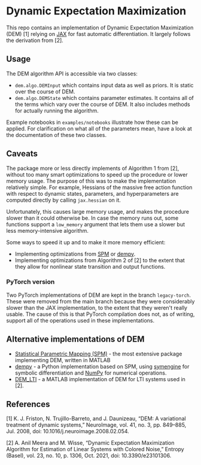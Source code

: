 # Dynamic Expectation Maximization

This repo contains an implementation of Dynamic Expectation Maximization (DEM) [1] relying on [JAX](https://jax.readthedocs.io/en/latest/) for fast automatic differentiation. It largely follows the derivation from [2].

## Usage

The DEM algorithm API is accessible via two classes:

- `dem.algo.DEMInput` which contains input data as well as priors. It is static over the course of DEM.
- `dem.algo.DEMState` which contains parameter estimates. It contains all of the terms which vary over the course of DEM. It also includes methods for actually running the algorithm.

Example notebooks in `examples/notebooks` illustrate how these can be applied. For clarification on what all of the parameters mean, have a look at the documentation of these two classes.

## Caveats

The package more or less directly implements of Algorithm 1 from [2], without too many smart optimizations to speed up the procedure or lower memory usage. The purpose of this was to make the implementation relatively simple. For example, Hessians of the massive free action function with respect to dynamic states, parameters, and hyperparameters are computed directly by calling `jax.hessian` on it.

Unfortunately, this causes large memory usage, and makes the procedure slower than it could otherwise be. In case the memory runs out, some functions support a `low_memory` argument that lets them use a slower but less memory-intensive algorithm.

Some ways to speed it up and to make it more memory efficient:

- Implementing optimizations from [SPM](https://github.com/spm/) or [dempy](https://github.com/johmedr/dempy).
- Implementing optimizations from Algorithm 2 of [2] to the extent that they allow for nonlinear state transition and output functions.

### PyTorch version

Two PyTorch implementations of DEM are kept in the branch `legacy-torch`. These were removed from the main branch because they were considerably slower than the JAX implementation, to the extent that they weren't really usable. The cause of this is that PyTorch compilation does not, as of writing, support all of the operations used in these implementations.

## Alternative implementations of DEM

- [Statistical Parametric Mapping (SPM)](https://github.com/spm/) - the most extensive package implementing DEM, written in MATLAB
- [dempy](https://github.com/johmedr/dempy) - a Python implementation based on SPM, using [symengine](https://github.com/symengine/symengine.py) for symbolic differentiation and [NumPy](https://numpy.org/) for numerical operations.
- [DEM_LTI](https://github.com/ajitham123/DEM_LTI/) - a MATLAB implementation of DEM for LTI systems used in [2].

## References

[1] K. J. Friston, N. Trujillo-Barreto, and J. Daunizeau, “DEM: A variational treatment of dynamic systems,” NeuroImage, vol. 41, no. 3, pp. 849–885, Jul. 2008, doi: 10.1016/j.neuroimage.2008.02.054.

[2] A. Anil Meera and M. Wisse, “Dynamic Expectation Maximization Algorithm for Estimation of Linear Systems with Colored Noise,” Entropy (Basel), vol. 23, no. 10, p. 1306, Oct. 2021, doi: 10.3390/e23101306.

